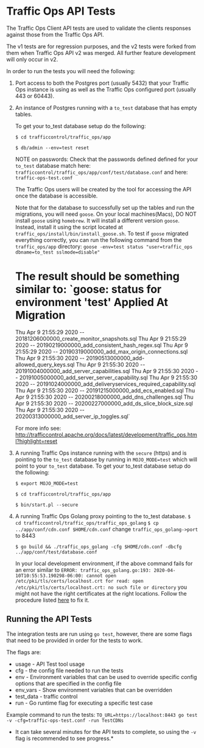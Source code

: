 <!--
    Licensed to the Apache Software Foundation (ASF) under one
    or more contributor license agreements.  See the NOTICE file
    distributed with this work for additional information
    regarding copyright ownership.  The ASF licenses this file
    to you under the Apache License, Version 2.0 (the
    "License"); you may not use this file except in compliance
    with the License.  You may obtain a copy of the License at

      http://www.apache.org/licenses/LICENSE-2.0

    Unless required by applicable law or agreed to in writing,
    software distributed under the License is distributed on an
    "AS IS" BASIS, WITHOUT WARRANTIES OR CONDITIONS OF ANY
    KIND, either express or implied.  See the License for the
    specific language governing permissions and limitations
    under the License.
-->

# Traffic Ops API Tests

The Traffic Ops Client API tests are used to validate the clients responses against those from the Traffic Ops API.  

The v1 tests are for regression purposes, and the v2 tests were forked from them when Traffic Ops API v2 was merged. All further feature development will only occur in v2.

In order to run the tests you will need the following:

1. Port access to both the Postgres port (usually 5432) that your Traffic Ops instance is using as well as the Traffic Ops configured port (usually 443 or 60443).

2. An instance of Postgres running with a `to_test` database that has empty tables.

    To get your to_test database setup do the following:
    
    `$ cd trafficcontrol/traffic_ops/app`
    
    `$ db/admin --env=test reset` 

    NOTE on passwords:
    Check that the passwords defined defined for your `to_test` database match 
    here: `trafficcontrol/traffic_ops/app/conf/test/database.conf`
    and here: `traffic-ops-test.conf` 

    The Traffic Ops users will be created by the tool for accessing the API once the database is accessible.
    
    Note that for the database to successfully set up the tables and run the migrations, you will need `goose`.
    On your local machines(Macs), DO NOT install `goose` using `homebrew`. It will install a different version
    `goose`. Instead, install it using the script located at
    `traffic_ops/install/bin/install_goose.sh`. 
    To test if `goose` migrated everything correctly, you can run the following command from the `traffic_ops/app`
    directory:
    `goose -env=test status "user=traffic_ops dbname=to_test sslmode=disable"`
    
    The result should be something similar to:
    `goose: status for environment 'test'
     Applied At                  Migration
     =======================================
     Thu Apr  9 21:55:29 2020 -- 20181206000000_create_monitor_snapshots.sql
     Thu Apr  9 21:55:29 2020 -- 20190219000000_add_consistent_hash_regex.sql
     Thu Apr  9 21:55:29 2020 -- 20190319000000_add_max_origin_connections.sql
     Thu Apr  9 21:55:30 2020 -- 20190513000000_add-allowed_query_keys.sql
     Thu Apr  9 21:55:30 2020 -- 20191004000000_add_server_capabilities.sql
     Thu Apr  9 21:55:30 2020 -- 20191005000000_add_server_server_capability.sql
     Thu Apr  9 21:55:30 2020 -- 20191024000000_add_deliveryservices_required_capability.sql
     Thu Apr  9 21:55:30 2020 -- 20191215000000_add_ecs_enabled.sql
     Thu Apr  9 21:55:30 2020 -- 20200218000000_add_dns_challenges.sql
     Thu Apr  9 21:55:30 2020 -- 20200227000000_add_ds_slice_block_size.sql
     Thu Apr  9 21:55:30 2020 -- 20200313000000_add_server_ip_toggles.sql`
    
    For more info see: http://trafficcontrol.apache.org/docs/latest/development/traffic_ops.html?highlight=reset

3. A running Traffic Ops instance running with the `secure` (https) and is pointing to the `to_test` 
   database by running in `MOJO_MODE=test` which will point to your `to_test` database.
    To get your to_test database setup do the following:
    
   	`$ export MOJO_MODE=test`  
   	
   	`$ cd trafficcontrol/traffic_ops/app`
   	
    `$ bin/start.pl --secure`

4. A running Traffic Ops Golang proxy pointing to the to_test database.
	`$ cd trafficcontrol/traffic_ops/traffic_ops_golang`
	`$ cp ../app/conf/cdn.conf $HOME/cdn.conf`
	change `traffic_ops_golang->port` to 8443

    `$ go build && ./traffic_ops_golang -cfg $HOME/cdn.conf -dbcfg ../app/conf/test/database.conf`
    
    In your local development environment, if the above command fails for an error similar to 
    `ERROR: traffic_ops_golang.go:193: 2020-04-10T10:55:53.190298-06:00: cannot open /etc/pki/tls/certs/localhost.crt for read: open /etc/pki/tls/certs/localhost.crt: no such file or directory`
    you might not have the right certificates at the right locations. Follow the procedure listed
    [here](https://traffic-control-cdn.readthedocs.io/en/latest/admin/traffic_ops.html#id12) to fix it. 
## Running the API Tests
The integration tests are run using `go test`, however, there are some flags that need to be provided in order for the tests to work.  

The flags are:

* usage - API Test tool usage
* cfg - the config file needed to run the tests
* env - Environment variables that can be used to override specific config options that are specified in the config file
* env_vars - Show environment variables that can be overridden
* test_data - traffic control
* run - Go runtime flag for executing a specific test case

Example command to run the tests: 
`TO_URL=https://localhost:8443 go test -v -cfg=traffic-ops-test.conf -run TestCDNs`



* It can take several minutes for the API tests to complete, so using the `-v` flag is recommended to see progress.*
